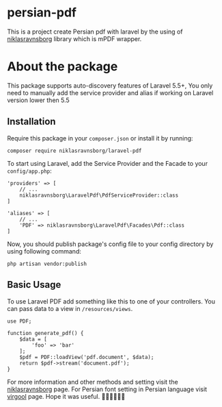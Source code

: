 # persian-pdf

This is a project create Persian pdf with laravel by the using of [niklasravnsborg](https://github.com/niklasravnsborg/laravel-pdf) library which is mPDF wrapper.

# About the package
This package supports auto-discovery features of Laravel 5.5+, You only need to manually add the service provider and alias if working on Laravel version lower then 5.5

## Installation
Require this package in your `composer.json` or install it by running:
```
composer require niklasravnsborg/laravel-pdf

```
To start using Laravel, add the Service Provider and the Facade to your `config/app.php`:
```
'providers' => [
	// ...
	niklasravnsborg\LaravelPdf\PdfServiceProvider::class
]
```
```
'aliases' => [
	// ...
	'PDF' => niklasravnsborg\LaravelPdf\Facades\Pdf::class
]
```
Now, you should publish package's config file to your config directory by using following command:
```
php artisan vendor:publish
```
## Basic Usage
To use Laravel PDF add something like this to one of your controllers. You can pass data to a view in `/resources/views`.
```
use PDF;

function generate_pdf() {
	$data = [
		'foo' => 'bar'
	];
	$pdf = PDF::loadView('pdf.document', $data);
	return $pdf->stream('document.pdf');
}
```
For more information and other methods and setting visit the [niklasravnsborg](https://github.com/niklasravnsborg/laravel-pdf) page.
For Persian font setting in Persian language visit [virgool](https://virgool.io/laravel-community/%D9%84%D8%A7%D8%B1%D8%A7%D9%88%D9%84-pdf-%DA%A9%D8%A7%D8%B1%D8%A7%DA%A9%D8%AA%D8%B1-%D9%81%D8%A7%D8%B1%D8%B3%DB%8C-%D8%AF%D8%BA%D8%AF%D8%BA%D9%87-%D9%86%DB%8C%D8%B3%D8%AA-cuw16ywt90n8) page.
Hope it was useful. 🤗🤗😊😊😉😉

